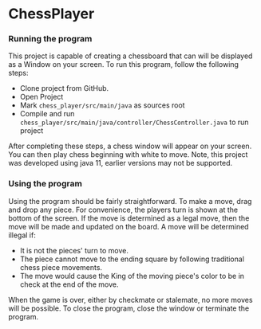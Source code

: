 # ChessPlayer

### Running the program
This project is capable of creating a chessboard that can will be displayed as a Window on your 
screen. To run this program, follow the following steps:

* Clone project from GitHub.
* Open Project
* Mark `chess_player/src/main/java` as sources root
* Compile and run `chess_player/src/main/java/controller/ChessController.java` to run project

After completing these steps, a chess window will appear on your screen. You can then play chess 
beginning with white to move. Note, this project was developed using java 11, earlier versions may 
not be supported.

### Using the program
Using the program should be fairly straightforward. To make a move, drag and drop any piece. 
For convenience, the players turn is shown at the bottom of the screen. If the move is determined as 
a legal move, then the move will be made and updated on the board. A move will be determined illegal 
if:

* It is not the pieces' turn to move.
* The piece cannot move to the ending square by following traditional chess piece movements.
* The move would cause the King of the moving piece's color to be in check at the end of the move.

When the game is over, either by checkmate or stalemate, no more moves will be possible. To close 
the program, close the window or terminate the program.